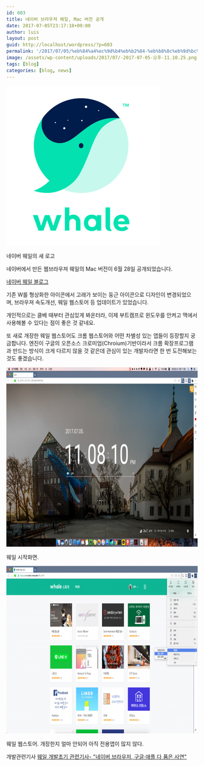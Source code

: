 ```yaml
---
id: 603
title: 네이버 브라우져 웨일, Mac 버전 공개
date: 2017-07-05T23:17:18+09:00
author: luis
layout: post
guid: http://localhost/wordpress/?p=603
permalink: '/2017/07/05/%eb%84%a4%ec%9d%b4%eb%b2%84-%eb%b8%8c%eb%9d%bc%ec%9a%b0%ec%a0%b8-%ec%9b%a8%ec%9d%bc-mac-%eb%b2%84%ec%a0%84-%ea%b3%b5%ea%b0%9c/'
image: /assets/wp-content/uploads/2017/07/-2017-07-05-오후-11.10.25.png
tags: [blog]
categories: [blog, news]
---
```

<img class="size-full wp-image-604" src="/assets/wp-content/uploads/2017/07/-2017-07-05-오후-11.10.25.png" alt="" width="405" height="422">

네이버 웨일의 새 로고

네이버에서 만든 웹브라우져 웨일의 Mac 버전이 6월 28일 공개되었습니다.

<a href="http://blog.naver.com/whaleteam/221039445483" target="_blank" rel="noopener">네이버 웨일 블로그</a>

기존 W를 형상화한 아이콘에서 고래가 보이는 둥근 아이콘으로 디자인이 변경되었으며, 브라우져 속도개선, 웨일 웹스토어 등 업데이트가 있었습니다.

<!--more-->

개인적으로는 클베 때부터 관심있게 봐온터라, 이제 부트캠프로 윈도우를 안켜고 맥에서 사용해볼 수 있다는 점이 좋은 것 같네요.

또 새로 개장한 웨일 웹스토어도 크롬 웹스토어와 어떤 차별성 있는 앱들이 등장할지 궁금합니다. 엔진이 구글의 오픈소스 크로미엄(Chroium)기반이라서 크롬 확장프로그램과 만드는 방식이 크게 다르지 않을 것 같은데 관심이 있는 개발자라면 한 번 도전해보는 것도 좋겠습니다.

<img class="size-large wp-image-605" src="/assets/wp-content/uploads/2017/07/Screenshot-2017-07-05-at-23.08.11-1024x576.png" alt="" width="840" height="473">

웨일 시작화면.

<img class="size-large wp-image-606" src="/assets/wp-content/uploads/2017/07/-2017-07-05-오후-11.08.35-1024x537.png" alt="" width="840" height="441">

웨일 웹스토어. 개장한지 얼마 안되어 아직 전용앱이 많지 않다.

개발관련기사
<a href="http://www.zdnet.co.kr/news/news_view.asp?artice_id=20161124141443" target="_blank" rel="noopener">웨일 개발초기 관련기사- "네이버 브라우저, 구글·애플 다 품은 사연"</a>